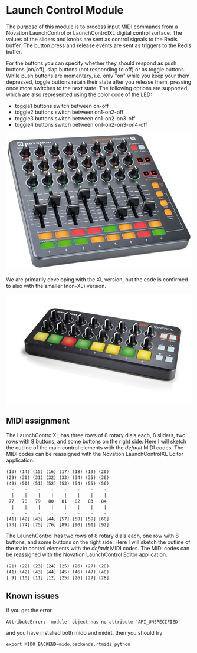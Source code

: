# Launch Control Module

The purpose of this module is to process input MIDI commands from a Novation LaunchControl or LaunchControlXL digital control surface. The values of the sliders and knobs are sent as control signals to the Redis buffer. The button press and release events are sent as triggers to the Redis buffer.

For the buttons you can specify whether they should respond as push buttons (on/off), slap buttons (not responding to off) or as toggle buttons. While push buttons are momentary, i.e. only "on" while you keep your them depressed, toggle buttons retain their state after you release them, pressing once more switches to the next state. The following options are supported, which are also represented using the color code of the LED:

  * toggle1 buttons switch between on-off
  * toggle2 buttons switch between on1-on2-off
  * toggle3 buttons switch between on1-on2-on3-off
  * toggle4 buttons switch between on1-on2-on3-on4-off

![LaunchControlXL](./launchcontrolXL.jpg)

We are primarily developing with the XL version, but the code is confirmed to also with the smaller (non-XL) version.

![LaunchControl](./launchcontrol.jpg)

## MIDI assignment

The LaunchControlXL has three rows of 8 rotary dials each, 8 sliders, two rows with 8 buttons, and some buttons on the right side. Here I will sketch the outline of the main control elements with the *default* MIDI codes. The MIDI codes can be reassigned with the Novation LaunchControlXL Editor application.

```
(13) (14) (15) (16) (17) (18) (19) (20)
(29) (30) (31) (32) (33) (34) (35) (36)
(49) (50) (51) (52) (53) (54) (55) (56)
  -    -    -    -    -    -    -    -
  |    |    |    |    |    |    |    |
 77   78   79   80   81   82   83   84
  |    |    |    |    |    |    |    |
  -    -    -    -    -    -    -    -
[41] [42] [43] [44] [57] [58] [59] [60]
[73] [74] [75] [76] [89] [90] [91] [92]
```

The LaunchControl has two rows of 8 rotary dials each, one row with 8 buttons, and some buttons on the right side. Here I will sketch the outline of the main control elements with the *default* MIDI codes. The MIDI codes can be reassigned with the Novation LaunchControl Editor application.

```
(21) (22) (23) (24) (25) (26) (27) (28)
(41) (42) (43) (44) (45) (46) (47) (48)
[ 9] [10] [11] [12] [25] [26] [27] [28]
```

## Known issues

If you get the error
```
AttributeError: 'module' object has no attribute 'API_UNSPECIFIED'
```
and you have installed both mido and midirt, then you should try
```
export MIDO_BACKEND=mido.backends.rtmidi_python
```

